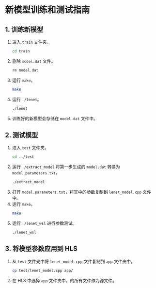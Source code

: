 # 新模型训练和测试指南

## 1. 训练新模型
1. 进入 `train` 文件夹。
    ```sh
    cd train
    ```
2. 删除 `model.dat` 文件。
    ```sh
    rm model.dat
    ```
3. 运行 `make`。
    ```sh
    make
    ```
4. 运行 `./lenet`。
    ```sh
    ./lenet
    ```
5. 训练好的新模型会存储在 `model.dat` 文件中。

## 2. 测试模型
1. 进入 `test` 文件夹。
    ```sh
    cd ../test
    ```
2. 运行 `./extract_model` 将第一步生成的 `model.dat` 转换为 `model.parameters.txt`。
    ```sh
    ./extract_model
    ```
3. 打开 `model.parameters.txt`，将其中的参数复制到 `lenet_model.cpp` 文件中。
4. 运行 `make`。
    ```sh
    make
    ```
5. 运行 `./lenet_wsl` 进行参数测试。
    ```sh
    ./lenet_wsl
    ```

## 3. 将模型参数应用到 HLS
1. 从 `test` 文件夹中将 `lenet_model.cpp` 文件复制到 `app` 文件夹中。
    ```sh
    cp test/lenet_model.cpp app/
    ```
2. 在 HLS 中选择 `app` 文件夹中，的所有文件作为源文件。
